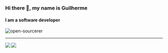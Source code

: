 ### Hi there 👋, my name is Guilherme
#### I am a software developer

![open-sourcerer](https://user-images.githubusercontent.com/24235344/95035558-d0efb500-069b-11eb-8ac0-f2669ecbe599.png)

***

<a href="https://github.com/vibraniumdev/github-readme-stats">
  <img align="left" src="https://github-readme-stats.vercel.app/api?username=vibraniumdev&show_icons=true&custom_title=Stats&count_private=true&include_all_commits=true" />
</a>
<a href="![Top Langs]">
  <img align="center" src="https://github-readme-stats.vercel.app/api/top-langs/?username=vibraniumdev&hide=css,scss,html&langs_count=10&layout=compact" />
</a>




